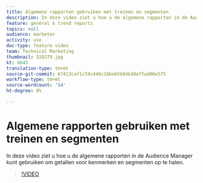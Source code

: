 ```yaml
---
title: Algemene rapporten gebruiken met treinen en segmenten
description: In deze video ziet u hoe u de algemene rapporten in de Audience Manager kunt gebruiken om getallen voor kenmerken en segmenten op te halen.
feature: general & trend reports
topics: null
audience: marketer
activity: use
doc-type: feature video
team: Technical Marketing
thumbnail: 328279.jpg
kt: 6645
translation-type: tm+mt
source-git-commit: 67413caf1c59c446c16beb5b84b48e7fad06e575
workflow-type: tm+mt
source-wordcount: '54'
ht-degree: 0%

---
```



# Algemene rapporten gebruiken met treinen en segmenten

In deze video ziet u hoe u de algemene rapporten in de Audience Manager kunt gebruiken om getallen voor kenmerken en segmenten op te halen.

>[!VIDEO](https://video.tv.adobe.com/v/328279/?quality=12&learn=on)

